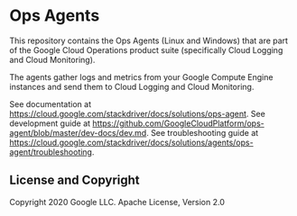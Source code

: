 # Ops Agents

This repository contains the Ops Agents (Linux and Windows) that are part of the
Google Cloud Operations product suite (specifically Cloud Logging and Cloud
Monitoring).

The agents gather logs and metrics from your Google Compute Engine instances and
send them to Cloud Logging and Cloud Monitoring.

See documentation at https://cloud.google.com/stackdriver/docs/solutions/ops-agent.
See development guide at https://github.com/GoogleCloudPlatform/ops-agent/blob/master/dev-docs/dev.md.
See troubleshooting guide at https://cloud.google.com/stackdriver/docs/solutions/agents/ops-agent/troubleshooting.

## License and Copyright

Copyright 2020 Google LLC.
Apache License, Version 2.0
